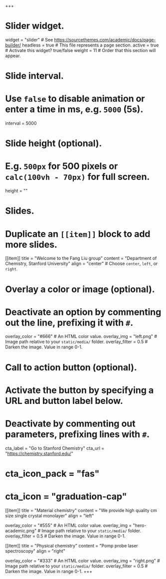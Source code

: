 +++
# Slider widget.
widget = "slider"  # See https://sourcethemes.com/academic/docs/page-builder/
headless = true  # This file represents a page section.
active = true  # Activate this widget? true/false
weight = 11  # Order that this section will appear.

# Slide interval.
# Use `false` to disable animation or enter a time in ms, e.g. `5000` (5s).
interval = 5000

# Slide height (optional).
# E.g. `500px` for 500 pixels or `calc(100vh - 70px)` for full screen.
height = ""

# Slides.
# Duplicate an `[[item]]` block to add more slides.
[[item]]
  title = "Welcome to the Fang Liu group"
  content = "Department of Chemistry, Stanford University"
  align = "center"  # Choose `center`, `left`, or `right`.

  # Overlay a color or image (optional).
  #   Deactivate an option by commenting out the line, prefixing it with `#`.
  overlay_color = "#666"  # An HTML color value.
  overlay_img = "left.png"  # Image path relative to your `static/media/` folder.
  overlay_filter = 0.5  # Darken the image. Value in range 0-1.

  # Call to action button (optional).
  #   Activate the button by specifying a URL and button label below.
  #   Deactivate by commenting out parameters, prefixing lines with `#`.
  cta_label = "Go to Stanford Chemistry"
  cta_url = "https://chemistry.stanford.edu/"
  # cta_icon_pack = "fas"
  # cta_icon = "graduation-cap"

[[item]]
  title = "Material chemistry"
  content = "We provide high quality cm size single crystal monolayer"
  align = "left"

  overlay_color = "#555"  # An HTML color value.
  overlay_img = "hero-academic.png"  # Image path relative to your `static/media/` folder.
  overlay_filter = 0.5  # Darken the image. Value in range 0-1.

[[item]]
  title = "Physical chemistry"
  content = "Pomp probe laser spectroscopy"
  align = "right"

  overlay_color = "#333"  # An HTML color value.
  overlay_img = "right.png"  # Image path relative to your `static/media/` folder.
  overlay_filter = 0.5  # Darken the image. Value in range 0-1.
+++
